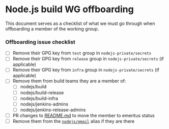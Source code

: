 # Node.js build WG offboarding

This document serves as a checklist of what we must go through when offboarding a member of the working group.


### Offboarding issue checklist

- [ ] Remove their GPG key from `test` group in `nodejs-private/secrets`
- [ ] Remove their GPG key from `release` group in `nodejs-private/secrets` (if applicable)
- [ ] Remove their GPG key from `infra` group in `nodejs-private/secrets` (if applicable)
- [ ] Remove them from build teams they are a member of:
    - [ ] nodejs/build
    - [ ] nodejs/build-release
    - [ ] nodejs/build-infra
    - [ ] nodejs/jenkins-admins
    - [ ] nodejs/jenkins-release-admins
- [ ] PR changes to [README.md](./README.md#build-wg-members) to move the member to emeritus status
- [ ] Remove them from the [`nodejs/email`](https://github.com/nodejs/email) alias if they are there
